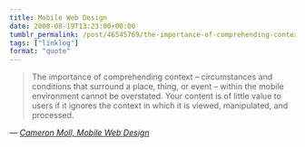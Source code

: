 ```yaml
---
title: Mobile Web Design
date: 2008-08-19T13:23:00+00:00
tumblr_permalink: /post/46545769/the-importance-of-comprehending-context
tags: ["linklog"]
format: "quote"
---
```


> The importance of comprehending context &#8211; circumstances and conditions that surround a place, thing, or event &#8211; within the mobile environment cannot be overstated. Your content is of little value to users if it ignores the context in which it is viewed, manipulated, and processed.

— <cite>[Cameron Moll, _Mobile Web Design_](http://mobilewebbook.com/)</cite>
